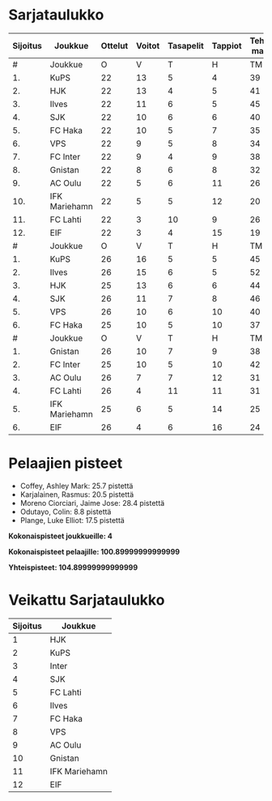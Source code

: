 # Sarjataulukko
| Sijoitus | Joukkue | Ottelut | Voitot | Tasapelit | Tappiot | Tehdyt maalit | Päästetyt maalit | Maaliero | Syötöt |
|----------|---------|---------|--------|-----------|---------|----------------|-------------------|----------|-------|
|# | Joukkue | O | V | T | H | TM | PM | ME | S | L | L% | R | KK | PK | PA | P|
|1. | KuPS | 22 | 13 | 5 | 4 | 39 | 22 | 17 | 19 | 255 | 15,29 | 231 | 32 | 1 | 32 | 44|
|2. | HJK | 22 | 13 | 4 | 5 | 41 | 21 | 20 | 28 | 315 | 13,02 | 235 | 37 | 1 | 32 | 43|
|3. | Ilves | 22 | 11 | 6 | 5 | 45 | 25 | 20 | 36 | 238 | 18,91 | 238 | 56 | 4 | 42 | 39|
|4. | SJK | 22 | 10 | 6 | 6 | 40 | 33 | 7 | 27 | 285 | 14,04 | 270 | 52 | 0 | 45 | 36|
|5. | FC Haka | 22 | 10 | 5 | 7 | 35 | 32 | 3 | 25 | 199 | 17,59 | 283 | 65 | 2 | 43 | 35|
|6. | VPS | 22 | 9 | 5 | 8 | 34 | 36 | -2 | 18 | 239 | 14,23 | 253 | 38 | 3 | 32 | 32|
|7. | FC Inter | 22 | 9 | 4 | 9 | 38 | 29 | 9 | 29 | 226 | 16,81 | 217 | 49 | 2 | 38 | 31|
|8. | Gnistan | 22 | 8 | 6 | 8 | 32 | 34 | -2 | 23 | 213 | 15,02 | 251 | 63 | 1 | 31 | 30|
|9. | AC Oulu | 22 | 5 | 6 | 11 | 26 | 36 | -10 | 17 | 180 | 14,44 | 299 | 62 | 7 | 38 | 21|
|10. | IFK Mariehamn | 22 | 5 | 5 | 12 | 20 | 38 | -18 | 10 | 179 | 11,17 | 220 | 53 | 5 | 23 | 20|
|11. | FC Lahti | 22 | 3 | 10 | 9 | 26 | 38 | -12 | 21 | 189 | 13,76 | 218 | 50 | 1 | 35 | 19|
|12. | EIF | 22 | 3 | 4 | 15 | 19 | 51 | -32 | 11 | 175 | 10,86 | 241 | 61 | 4 | 25 | 13|
|# | Joukkue | O | V | T | H | TM | PM | ME | S | L | L% | R | KK | PK | PA | P|
|1. | KuPS | 26 | 16 | 5 | 5 | 45 | 24 | 21 | 23 | 289 | 15,57 | 263 | 40 | 2 | 38 | 53|
|2. | Ilves | 26 | 15 | 6 | 5 | 52 | 27 | 25 | 40 | 279 | 18,64 | 272 | 58 | 4 | 49 | 51|
|3. | HJK | 25 | 13 | 6 | 6 | 44 | 25 | 19 | 31 | 355 | 12,39 | 276 | 49 | 1 | 34 | 45|
|4. | SJK | 26 | 11 | 7 | 8 | 46 | 40 | 6 | 31 | 329 | 13,98 | 312 | 61 | 0 | 56 | 40|
|5. | VPS | 26 | 10 | 6 | 10 | 40 | 43 | -3 | 22 | 280 | 14,29 | 293 | 45 | 3 | 39 | 36|
|6. | FC Haka | 25 | 10 | 5 | 10 | 37 | 40 | -3 | 26 | 221 | 16,74 | 319 | 74 | 3 | 46 | 35|
|# | Joukkue | O | V | T | H | TM | PM | ME | S | L | L% | R | KK | PK | PA | P|
|1. | Gnistan | 26 | 10 | 7 | 9 | 38 | 40 | -2 | 29 | 254 | 14,96 | 291 | 70 | 1 | 37 | 37|
|2. | FC Inter | 25 | 10 | 5 | 10 | 42 | 32 | 10 | 32 | 262 | 16,03 | 236 | 55 | 2 | 39 | 35|
|3. | AC Oulu | 26 | 7 | 7 | 12 | 31 | 38 | -7 | 21 | 215 | 14,42 | 346 | 71 | 9 | 46 | 28|
|4. | FC Lahti | 26 | 4 | 11 | 11 | 31 | 47 | -16 | 23 | 224 | 13,84 | 267 | 60 | 2 | 44 | 23|
|5. | IFK Mariehamn | 25 | 6 | 5 | 14 | 25 | 42 | -17 | 14 | 216 | 11,57 | 237 | 58 | 5 | 31 | 23|
|6. | EIF | 26 | 4 | 6 | 16 | 24 | 57 | -33 | 16 | 206 | 11,65 | 295 | 76 | 6 | 28 | 18|

# Pelaajien pisteet
* Coffey, Ashley Mark: 25.7 pistettä
* Karjalainen, Rasmus: 20.5 pistettä
* Moreno Ciorciari, Jaime Jose: 28.4 pistettä
* Odutayo, Colin: 8.8 pistettä
* Plange, Luke Elliot: 17.5 pistettä

**Kokonaispisteet joukkueille: 4**

**Kokonaispisteet pelaajille: 100.89999999999999**

**Yhteispisteet: 104.89999999999999**

# Veikattu Sarjataulukko
| Sijoitus | Joukkue |
|----------|---------|
| 1 | HJK |
| 2 | KuPS |
| 3 | Inter |
| 4 | SJK |
| 5 | FC Lahti |
| 6 | Ilves |
| 7 | FC Haka |
| 8 | VPS |
| 9 | AC Oulu |
| 10 | Gnistan |
| 11 | IFK Mariehamn |
| 12 | EIF |
